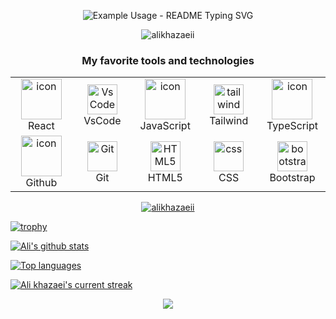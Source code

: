 <p align="center">
  <img src="https://readme-typing-svg.demolab.com/?lines=Hi+wellcome+To my Github!; Ali Khazaei+Front+end+developer !; cheak+my+Repository!; hope+you+enjoy!&font=Fira%20Code&center=true&width=400&height=65&duration=4000&pause=1000" alt="Example Usage - README Typing SVG">
</p>
<p align="center"> <img src="https://komarev.com/ghpvc/?username=alikhazaeii&label=Profile%20views&color=0e75b6&style=flat" alt="alikhazaeii" /> </p>

<h3 align="center" font-size='25px'>My favorite tools and technologies</h3>

<table align="center">
  <tr>
    <td align="center" width="96">
        <img src="https://techstack-generator.vercel.app/react-icon.svg" alt="icon" width="65" height="65" />
      <br>React
    </td>
       <td align="center" width="96">
        <img src="https://skillicons.dev/icons?i=vscode" width="48" height="48" alt="VsCode" />
      <br>VsCode
    </td>    
    <td align="center" width="96">
        <img src="https://techstack-generator.vercel.app/js-icon.svg" alt="icon" width="65" height="65" />
      <br>JavaScript
    </td>
      <td align="center" width="96">
        <img src="https://skillicons.dev/icons?i=tailwind" width="48" height="48" alt="tailwind" />
      <br>Tailwind
    </td>
    <td align="center" width="96">
        <img src="https://techstack-generator.vercel.app/ts-icon.svg" alt="icon" width="65" height="65" />
      <br>TypeScript
    </td>
  </tr>
  <tr>
    <td align="center" width="96">
        <img src="https://techstack-generator.vercel.app/github-icon.svg" alt="icon" width="65" height="65" />
      <br>Github
    </td>
    <td align="center" width="96"> 
        <img src="https://user-images.githubusercontent.com/25181517/192108372-f71d70ac-7ae6-4c0d-8395-51d8870c2ef0.png" width="48" height="48" alt="Git" />
      <br>Git
    </td>
    <td align="center"  width="96">
        <img src="https://skillicons.dev/icons?i=html" width="48" height="48" alt="HTML5" />
      <br>HTML5
    </td>
    <td align="center" width="96">
        <img src="https://skillicons.dev/icons?i=css" width="48" height="48" alt="css" />
      <br>CSS
    </td>
    <td align="center"  width="96">
        <img src="https://skillicons.dev/icons?i=bootstrap" width="48" height="48" alt="bootstrap" />
      <br>Bootstrap
    </td>
  
  </tr>
</table>

<p align="center"> <a href="https://github.com/ryo-ma/github-profile-trophy"><img src="https://github-profile-trophy.vercel.app/?username=alikhazaeii" alt="alikhazaeii" /></a> </p>

[![trophy](https://github-profile-trophy.vercel.app/?username=alikhazaii-ma&theme=onedark)](https://github.com/ryo-ma/github-profile-trophy)

 [![Ali's github stats](https://bad-apple-github-readme.vercel.app/api?username=alikhazaeii&show_icons=true&count_private=true&line_height=20&icon_color=00b3ff&theme=blue-green&title_color=00b3ff)](#)
 
 [![Top languages](https://github-readme-mwendwa.vercel.app/api/top-langs/?username=alikhazaeii&layout=compact&count_private=true&theme=blue-green&title_color=00b3ff)](#)

 
[![Ali khazaei's current streak](https://streak-stats.demolab.com/?user=alikhazaeii&count_private=true&theme=blue-green&title_color=00b3ff)](#)
<p align="center">
     <img src="https://capsule-render.vercel.app/api?type=waving&color=gradient&height=100&section=footer"/>
</p>

